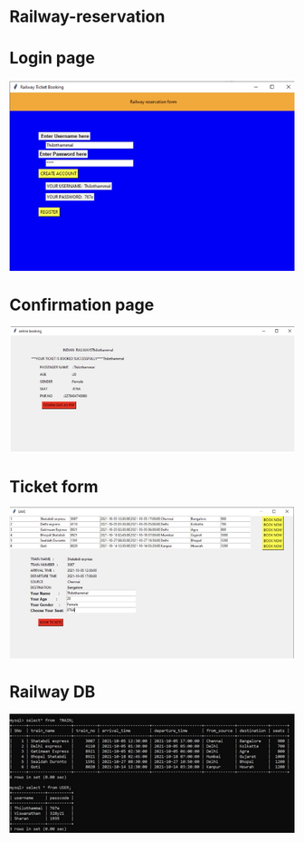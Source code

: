 # Railway-reservation
#  Login page
![alt text](https://github.com/thilothammal/Railway-reservation/blob/db717f61586eeabd05ee6b23c155ca94c587231e/RAILWAY%20RESERVATION/output%20images/LOGIN%20PAGE.jpg)


# Confirmation page
![alt text](https://github.com/thilothammal/Railway-reservation/blob/db717f61586eeabd05ee6b23c155ca94c587231e/RAILWAY%20RESERVATION/output%20images/CONFIRMATION%20BILL.jpg)

# Ticket form
![alt text](https://github.com/thilothammal/Railway-reservation/blob/db717f61586eeabd05ee6b23c155ca94c587231e/RAILWAY%20RESERVATION/output%20images/TICKET%20FORM.jpg)

# Railway DB
![alt text](https://github.com/thilothammal/Railway-reservation/blob/db717f61586eeabd05ee6b23c155ca94c587231e/RAILWAY%20RESERVATION/output%20images/RAILWAY%20DB.jpg)
